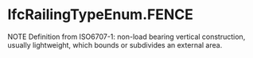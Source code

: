 IfcRailingTypeEnum.FENCE
========================
NOTE Definition from ISO6707-1: non-load bearing vertical construction,
usually lightweight, which bounds or subdivides an external area.  


